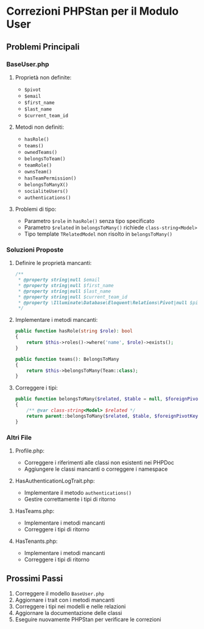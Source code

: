 # Correzioni PHPStan per il Modulo User

## Problemi Principali

### BaseUser.php

1. Proprietà non definite:
   - `$pivot`
   - `$email`
   - `$first_name`
   - `$last_name`
   - `$current_team_id`

2. Metodi non definiti:
   - `hasRole()`
   - `teams()`
   - `ownedTeams()`
   - `belongsToTeam()`
   - `teamRole()`
   - `ownsTeam()`
   - `hasTeamPermission()`
   - `belongsToManyX()`
   - `socialiteUsers()`
   - `authentications()`

3. Problemi di tipo:
   - Parametro `$role` in `hasRole()` senza tipo specificato
   - Parametro `$related` in `belongsToMany()` richiede `class-string<Model>`
   - Tipo template `TRelatedModel` non risolto in `belongsToMany()`

### Soluzioni Proposte

1. Definire le proprietà mancanti:
   ```php
   /**
    * @property string|null $email
    * @property string|null $first_name
    * @property string|null $last_name
    * @property string|null $current_team_id
    * @property \Illuminate\Database\Eloquent\Relations\Pivot|null $pivot
    */
   ```

2. Implementare i metodi mancanti:
   ```php
   public function hasRole(string $role): bool
   {
       return $this->roles()->where('name', $role)->exists();
   }

   public function teams(): BelongsToMany
   {
       return $this->belongsToMany(Team::class);
   }
   ```

3. Correggere i tipi:
   ```php
   public function belongsToMany($related, $table = null, $foreignPivotKey = null, $relatedPivotKey = null): BelongsToMany
   {
       /** @var class-string<Model> $related */
       return parent::belongsToMany($related, $table, $foreignPivotKey, $relatedPivotKey);
   }
   ```

### Altri File

1. Profile.php:
   - Correggere i riferimenti alle classi non esistenti nei PHPDoc
   - Aggiungere le classi mancanti o correggere i namespace

2. HasAuthenticationLogTrait.php:
   - Implementare il metodo `authentications()`
   - Gestire correttamente i tipi di ritorno

3. HasTeams.php:
   - Implementare i metodi mancanti
   - Correggere i tipi di ritorno

4. HasTenants.php:
   - Implementare i metodi mancanti
   - Correggere i tipi di ritorno

## Prossimi Passi

1. Correggere il modello `BaseUser.php`
2. Aggiornare i trait con i metodi mancanti
3. Correggere i tipi nei modelli e nelle relazioni
4. Aggiornare la documentazione delle classi
5. Eseguire nuovamente PHPStan per verificare le correzioni 